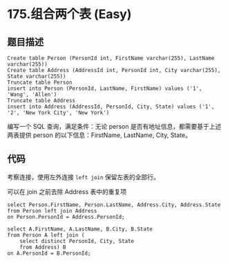 # 175.组合两个表 (Easy)

## 题目描述

```mysql
Create table Person (PersonId int, FirstName varchar(255), LastName varchar(255))
Create table Address (AddressId int, PersonId int, City varchar(255), State varchar(255))
Truncate table Person
insert into Person (PersonId, LastName, FirstName) values ('1', 'Wang', 'Allen')
Truncate table Address
insert into Address (AddressId, PersonId, City, State) values ('1', '2', 'New York City', 'New York')
```

编写一个 SQL 查询，满足条件：无论 person 是否有地址信息，都需要基于上述两表提供 person 的以下信息：FirstName, LastName, City, State。

## 代码

考察连接，使用左外连接 `left join` 保留左表的全部行。

可以在 join 之前去除 Address 表中的重复项

```mysql tab="left join"
select Person.FirstName, Person.LastName, Address.City, Address.State
from Person left join Address
on Person.PersonId = Address.PersonId;
```

```mysql tab="预处理"
select A.FirstName, A.LastName, B.City, B.State 
from Person A left join (
    select distinct PersonId, City, State 
    from Address) B
on A.PersonId = B.PersonId;
```
